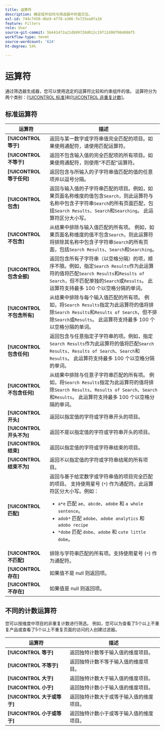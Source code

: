 ```yaml
---
title: 运算符
description: 确定组件如何与筛选器中的值交互。
exl-id: 744c7450-d6e9-4f78-a306-fe725ea0fa18
feature: Filters
role: User
source-git-commit: 5b441472a21db99728d012c19f12d98f984086f5
workflow-type: tm+mt
source-wordcount: '624'
ht-degree: 54%

---
```


# 运算符

通过筛选器生成器，您可以使用选定的运算符比较和约束组件的值。 运算符分为两个类别：[[!UICONTROL 标准]](#standard-operators)和[[!UICONTROL 非重复计数]](#distinct-count-operators)。

## 标准运算符

| 运算符 | 描述 |
| --- | --- |
| **[!UICONTROL 等于]** | 返回与某一数字或字符串值完全匹配的项目。如果使用通配符，请使用匹配运算符。 |
| **[!UICONTROL 不等于]** | 返回不包含输入值的完全匹配项的所有项目。如果使用通配符，则使用“不匹配”运算符。 |
| **[!UICONTROL 等于任何]** | 返回包含与所输入的子字符串值匹配的值的任意项并以逗号分隔。 |
| **[!UICONTROL 包含]** | 返回与输入值的子字符串匹配的项目。例如，如果页面名称维度的值包含`Search`，则此运算符与名称中包含子字符串`Search`的所有页面匹配，包括`Search Results`、`Search`和`Searching`。 此运算符区分大小写。 |
| **[!UICONTROL 不包含]** | 从结果中排除与输入值匹配的所有项。 例如，如果页面名称维度的值不包含`Search`，则此运算符将排除其名称中包含子字符串`Search`的所有页面，包括`Search Results`、`Search`和`Searching`。 |
| **[!UICONTROL 包含全部]** | 返回包含所有子字符串（以空格分隔）的项，顺序不限。例如，指定`Search Results`作为此运算符的值将匹配`Search Results`和`Results of Search`，但不匹配单独的`Search`或`Results`。 此运算符支持最多 100 个以空格分隔的单词。 |
| **[!UICONTROL 不包含所有]** | 从结果中排除与每个输入值匹配的所有项。 例如，将`Search Results`指定为此运算符的值将排除`Search Results`和`Results of Search`，但不排除`Search`或`Results`。 此运算符支持最多 100 个以空格分隔的单词。 |
| **[!UICONTROL 包含任何]** | 返回包含与任意指定子字符串的项。例如，指定`Search Results`作为此运算符的值将匹配`Search Results`、`Results of Search`、`Search`和`Results`。 此运算符支持最多 100 个以空格分隔的单词。 |
| **[!UICONTROL 不包含任何]** | 从结果中排除与任意子字符串匹配的所有项。 例如，将`Search Results`指定为此运算符的值将排除`Search Results`、`Results of Search`、`Search`和`Results`。 此运算符支持最多 100 个以空格分隔的单词。 |
| **[!UICONTROL 开头]** | 返回以指定值的字符或字符串开头的项目。 |
| **[!UICONTROL 开头不为]** | 返回不是以指定值的字符或字符串开头的项目。 |
| **[!UICONTROL 结束]** | 返回以指定值的字符或字符串结束的项目。 |
| **[!UICONTROL 结束不为]** | 返回不以指定值的字符或字符串结尾的所有项目。 |
| **[!UICONTROL 匹配]** | 返回与基于给定数字或字符串值的项目完全匹配的项目。 支持使用星号 (`*`) 作为通配符。此运算符区分大小写。例如：<ul><li>`a*e` 匹配 `ae`、`abcde`、`adobe` 和 `a whole sentence`。</li><li>`adob*` 匹配 `adobe`、`adobe analytics` 和 `adobo recipe`</li><li>`*dobe` 匹配 `dobe`、`adobe` 和 `cute little dobe`。</li></ul> |
| **[!UICONTROL 不匹配]** | 排除与字符串匹配的所有项。支持使用星号 (`*`) 作为通配符。 |
| **[!UICONTROL 存在]** | 如果值不是 null 则返回项。 |
| **[!UICONTROL 不存在]** | 如果值是 null 则返回项。 |

## 不同的计数运算符

您可以按维度中项目的非重复计数进行筛选。 例如，您可以为查看了5个以上不重复产品或查看了5个以上不重复页面的访问的人创建过滤器。

| 运算符 | 描述 |
| --- | --- |
| **[!UICONTROL 等于]** | 返回独特计数等于输入值的维度项目。 |
| **[!UICONTROL 不等于]** | 返回独特计数不等于输入值的维度项目。 |
| **[!UICONTROL 大于]** | 返回独特计数大于输入值的维度项目。 |
| **[!UICONTROL 小于]** | 返回独特计数小于输入值的维度项目。 |
| **[!UICONTROL 大于或等于]** | 返回独特计数大于或等于输入值的维度项目。 |
| **[!UICONTROL 小于或等于]** | 返回独特计数小于或等于输入值的维度项目。 |
